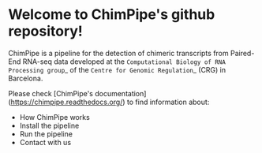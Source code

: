 Welcome to ChimPipe's github repository!
=========================================

ChimPipe is a pipeline for the detection of chimeric transcripts from Paired-End RNA-seq data developed at the `Computational Biology of RNA Processing group`_ of the `Centre for Genomic Regulation`_ (CRG) in Barcelona. 

Please check [ChimPipe's documentation] (https://chimpipe.readthedocs.org/) to find information about:

* How ChimPipe works
* Install the pipeline
* Run the pipeline
* Contact with us


